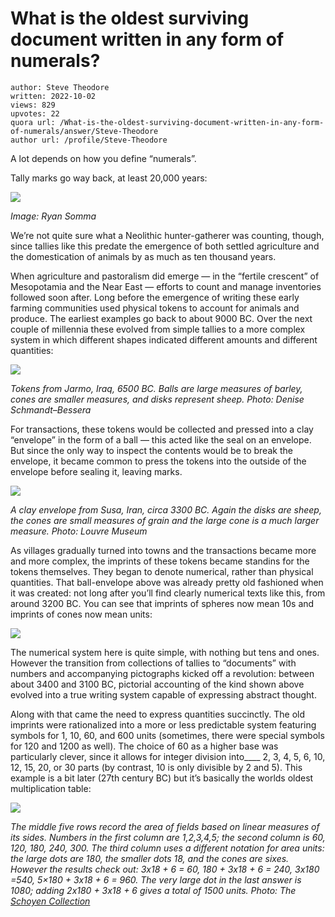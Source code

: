 # What is the oldest surviving document written in any form of numerals?

	author: Steve Theodore
	written: 2022-10-02
	views: 829
	upvotes: 22
	quora url: /What-is-the-oldest-surviving-document-written-in-any-form-of-numerals/answer/Steve-Theodore
	author url: /profile/Steve-Theodore


A lot depends on how you define “numerals”.

Tally marks go way back, at least 20,000 years:

![](https://qph.cf2.quoracdn.net/main-qimg-67ae26a80c238a6a3341f7055215d7c7-lq)

_Image: Ryan Somma_ 

We’re not quite sure what a Neolithic hunter-gatherer was counting, though, since tallies like this predate the emergence of both settled agriculture and the domestication of animals by as much as ten thousand years.

When agriculture and pastoralism did emerge — in the “fertile crescent” of Mesopotamia and the Near East — efforts to count and manage inventories followed soon after. Long before the emergence of writing these early farming communities used physical tokens to account for animals and produce. The earliest examples go back to about 9000 BC. Over the next couple of millennia these evolved from simple tallies to a more complex system in which different shapes indicated different amounts and different quantities:

![](https://qph.cf2.quoracdn.net/main-qimg-379fb44025ecaf3efad1d9989cff75b5-lq)

_Tokens from Jarmo, Iraq, 6500 BC. Balls are large measures of barley, cones are smaller measures, and disks represent sheep. Photo: Denise Schmandt–Bessera_ 

For transactions, these tokens would be collected and pressed into a clay “envelope” in the form of a ball — this acted like the seal on an envelope. But since the only way to inspect the contents would be to break the envelope, it became common to press the tokens into the outside of the envelope before sealing it, leaving marks.

![](https://qph.cf2.quoracdn.net/main-qimg-6ec2aefcc925158f6615f08357f76525-lq)

_A clay envelope from Susa, Iran, circa 3300 BC. Again the disks are sheep, the cones are small measures of grain and the large cone is a much larger measure. Photo: Louvre Museum_ 

As villages gradually turned into towns and the transactions became more and more complex, the imprints of these tokens became standins for the tokens themselves. They began to denote numerical, rather than physical quantities. That ball-envelope above was already pretty old fashioned when it was created: not long after you’ll find clearly numerical texts like this, from around 3200 BC. You can see that imprints of spheres now mean 10s and imprints of cones now mean units:

![](https://qph.cf2.quoracdn.net/main-qimg-28a927d57b4b72a87ed7447da2043f45-pjlq)

The numerical system here is quite simple, with nothing but tens and ones. However the transition from collections of tallies to “documents” with numbers and accompanying pictographs kicked off a revolution: between about 3400 and 3100 BC, pictorial accounting of the kind shown above evolved into a true writing system capable of expressing abstract thought.

Along with that came the need to express quantities succinctly. The old imprints were rationalized into a more or less predictable system featuring symbols for 1, 10, 60, and 600 units (sometimes, there were special symbols for 120 and 1200 as well). The choice of 60 as a higher base was particularly clever, since it allows for integer division into____ 2, 3, 4, 5, 6, 10, 12, 15, 20, or 30 parts (by contrast, 10 is only divisible by 2 and 5). This example is a bit later (27th century BC) but it’s basically the worlds oldest multiplication table:

![](https://qph.cf2.quoracdn.net/main-qimg-2ee6f6f84aa7210a8b44403f3fe3f505-lq)

_The middle five rows record the area of fields based on linear measures of its sides. Numbers in the first column are 1,2,3,4,5; the second column is 60, 120, 180, 240, 300. The third column uses a different notation for area units: the large dots are 180, the smaller dots 18, and the cones are sixes. However the results check out: 3x18 + 6 = 60, 180 + 3x18 + 6 = 240, 3x180 =540, 5×180 + 3x18 + 6 = 960. The very large dot in the last answer is 1080; adding 2x180 + 3x18 + 6 gives a total of 1500 units. Photo: The_ _[Schoyen Collection](https://www.schoyencollection.com/mathematics-collection/arithmetics/earliest-mathematical-text-ms-3047)_ 

